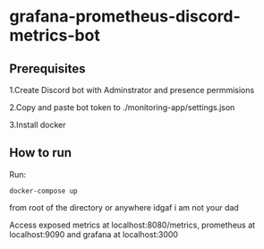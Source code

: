 # grafana-prometheus-discord-metrics-bot
 
## Prerequisites

1.Create Discord bot with Adminstrator and presence permmisions

2.Copy and paste bot token to ./monitoring-app/settings.json

3.Install docker

## How to run
Run:
```
docker-compose up
```
from root of the directory or anywhere idgaf i am not your dad

Access exposed metrics at localhost:8080/metrics, prometheus at localhost:9090 and grafana at localhost:3000
